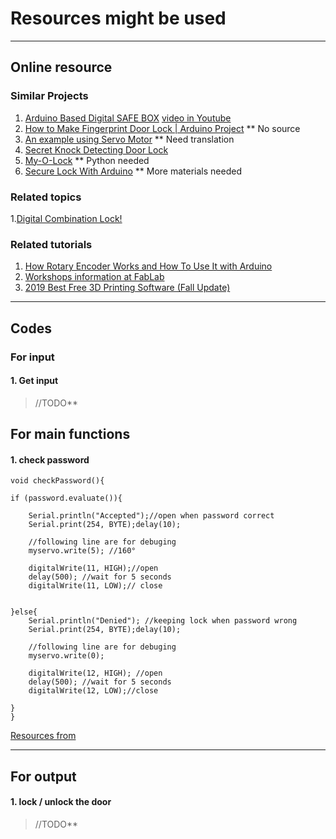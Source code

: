 # Resources might be used  

---

## Online resource

### Similar Projects
1. [Arduino Based Digital SAFE BOX](https://www.instructables.com/id/Arduino-Based-Digital-SAFE-BOX/) [video in Youtube](https://www.youtube.com/watch?v=u1Uiw4OZtvc)  
1. [How to Make Fingerprint Door Lock | Arduino Project](https://www.youtube.com/watch?v=gpXuEghz1zc) ** No source  
2. [An example using Servo Motor](https://www.geek-workshop.com/thread-1492-1-1.html) ** Need translation  
3. [Secret Knock Detecting Door Lock](https://www.instructables.com/id/Secret-Knock-Detecting-Door-Lock/)  
4. [My-O-Lock](https://github.com/davidxvuong/My-O-Lock) ** Python needed  
5. [Secure Lock With Arduino](https://www.instructables.com/id/Bike-Lock-With-Arduino/) ** More materials needed  

### Related topics

1.[Digital Combination Lock!](https://www.instructables.com/id/Digital-Combination-Lock/)  

### Related tutorials

1. [How Rotary Encoder Works and How To Use It with Arduino](https://howtomechatronics.com/tutorials/arduino/rotary-encoder-works-use-arduino/)  
2. [Workshops information at FabLab](https://www.fablabenschede.nl/workshops/)  
3. [2019 Best Free 3D Printing Software (Fall Update)](https://all3dp.com/1/best-free-3d-printing-software-3d-printer-program/)  

---

## Codes

### For input  

#### 1. Get input
> //TODO**



## For main functions  

#### 1. check password  

``` 
void checkPassword(){

if (password.evaluate()){  
   
    Serial.println("Accepted");//open when password correct
    Serial.print(254, BYTE);delay(10);
    
    //following line are for debuging
    myservo.write(5); //160°
   
    digitalWrite(11, HIGH);//open
    delay(500); //wait for 5 seconds
    digitalWrite(11, LOW);// close
   
   
}else{
    Serial.println("Denied"); //keeping lock when password wrong
    Serial.print(254, BYTE);delay(10);
    
    //following line are for debuging
    myservo.write(0);

    digitalWrite(12, HIGH); //open
    delay(500); //wait for 5 seconds
    digitalWrite(12, LOW);//close
   
}
}
``` 
[Resources from](https://www.geek-workshop.com/thread-1492-1-1.html)  

---

## For output  

#### 1. lock / unlock the door  
> //TODO**

